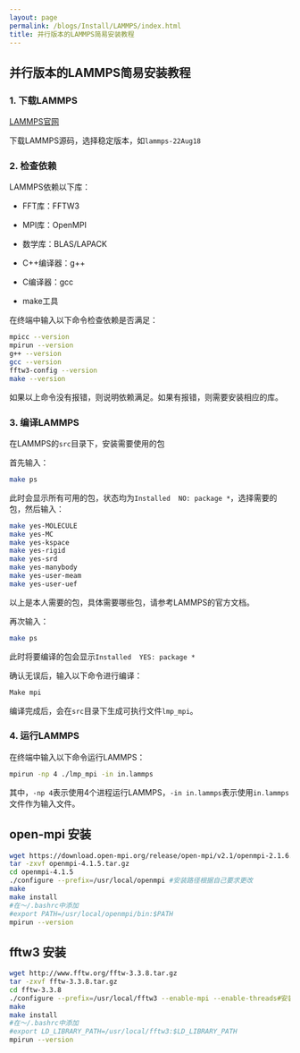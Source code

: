```yaml
---
layout: page
permalink: /blogs/Install/LAMMPS/index.html
title: 并行版本的LAMMPS简易安装教程
---
```


## 并行版本的LAMMPS简易安装教程

### 1. 下载LAMMPS

[LAMMPS官网](https://lammps.sandia.gov/)<br>

下载LAMMPS源码，选择稳定版本，如`lammps-22Aug18`<br>

### 2. 检查依赖

LAMMPS依赖以下库：

- FFT库：FFTW3<br>

- MPI库：OpenMPI<br>

- 数学库：BLAS/LAPACK<br>

- C++编译器：g++<br>

- C编译器：gcc<br>

- make工具<br>


在终端中输入以下命令检查依赖是否满足：<br>

```bash
mpicc --version
mpirun --version
g++ --version
gcc --version
fftw3-config --version
make --version
```

如果以上命令没有报错，则说明依赖满足。如果有报错，则需要安装相应的库。<br>


### 3. 编译LAMMPS

在LAMMPS的`src`目录下，安装需要使用的包<br>
   
首先输入：<br>
```bash
make ps
```
此时会显示所有可用的包，状态均为`Installed  NO: package *`，选择需要的包，然后输入：<br>

```bash
make yes-MOLECULE
make yes-MC
make yes-kspace
make yes-rigid
make yes-srd
make yes-manybody
make yes-user-meam
make yes-user-uef
```

以上是本人需要的包，具体需要哪些包，请参考LAMMPS的官方文档。<br>

再次输入：<br>

```bash
make ps
```

此时将要编译的包会显示`Installed  YES: package *`<br>

确认无误后，输入以下命令进行编译：<br>

```bash
Make mpi
```

编译完成后，会在`src`目录下生成可执行文件`lmp_mpi`。<br>

### 4. 运行LAMMPS

在终端中输入以下命令运行LAMMPS：<br>

```bash
mpirun -np 4 ./lmp_mpi -in in.lammps
```

其中，`-np 4`表示使用4个进程运行LAMMPS，`-in in.lammps`表示使用`in.lammps`文件作为输入文件。<br>


## open-mpi 安装

```bash
wget https://download.open-mpi.org/release/open-mpi/v2.1/openmpi-2.1.6.tar.gz
tar -zxvf openmpi-4.1.5.tar.gz
cd openmpi-4.1.5
./configure --prefix=/usr/local/openmpi #安装路径根据自己要求更改
make
make install
#在～/.bashrc中添加
#export PATH=/usr/local/openmpi/bin:$PATH
mpirun --version
```

## fftw3 安装

```bash
wget http://www.fftw.org/fftw-3.3.8.tar.gz
tar -zxvf fftw-3.3.8.tar.gz
cd fftw-3.3.8
./configure --prefix=/usr/local/fftw3 --enable-mpi --enable-threads#安装路径根据自己要求更改
make
make install
#在～/.bashrc中添加
#export LD_LIBRARY_PATH=/usr/local/fftw3:$LD_LIBRARY_PATH
mpirun --version
```